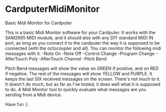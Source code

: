 # CardputerMidiMonitor
Basic Midi Monitor for Cardputer

This is a basic Midi Monitor software for your Cardputer. 
It works with the SAM2695 MIDI module, and it should also with any DIY standard MIDI IN port, as long as you connect it to the cardputer the way it is supposed to be connected (with the octocoupler and all).
You can monitor the following midi messages with it:
-Note On
-Note Off
-Control Change
-Program Change
-AfterTouch Poly
-AfterTouch Channel
-Pitch Bend

Pitch Bend messages will show the value on GREEN if positive, and on RED if negative. The rest of the messages will show YELLOW and PURPLE.
It keeps the last SIX received messages on the screen.
There's not much to it. It doesn't do much, but as far as I've tested, it does well what it is supposed to do. A Midi Monitor tool to quickly evaluate what messages are you sending from a Midi device.

Have fun :)
